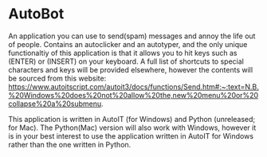 # AutoBot

An application you can use to send(spam) messages and annoy the life out of people. Contains an autoclicker and an autotyper, and the only unique functionaltiy of this application is that it allows you to hit keys such as (ENTER) or (INSERT) on your keyboard. A full list of shortcuts to special characters and keys will be provided elsewhere, however the contents will be sourced from this website: https://www.autoitscript.com/autoit3/docs/functions/Send.htm#:~:text=N.B.%20Windows%20does%20not%20allow%20the,new%20menu%20or%20collapse%20a%20submenu. 

This application is written in AutoIT (for Windows) and Python (unreleased; for Mac). The Python(Mac) version will also work with Windows, however it is in your best interest to use the application written in AutoIT for Windows rather than the one written in Python.
